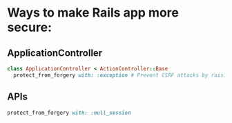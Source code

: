 # Ways to make Rails app more secure:

## ApplicationController
```ruby
class ApplicationController < ActionController::Base
  protect_from_forgery with: :exception # Prevent CSRF attacks by raising an exception.
```

## APIs
```ruby
protect_from_forgery with: :null_session
```
